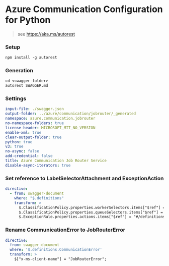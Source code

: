 # Azure Communication Configuration for Python

> see https://aka.ms/autorest

### Setup
```ps
npm install -g autorest
```

### Generation
```ps
cd <swagger-folder>
autorest SWAGGER.md
```

### Settings
``` yaml
input-file: ./swagger.json
output-folder: ../azure/communication/jobrouter/_generated
namespace: azure.communication.jobrouter
no-namespace-folders: true
license-header: MICROSOFT_MIT_NO_VERSION
enable-xml: true
clear-output-folder: true
python: true
v3: true
no-async: false
add-credential: false
title: Azure Communication Job Router Service
disable-async-iterators: true
```

### Set reference to LabelSelectorAttachment and ExceptionAction
```yaml
directive:
  - from: swagger-document
    where: "$.definitions"
    transform: >
      $.ClassificationPolicy.properties.workerSelectors.items["$ref"] = "#/definitions/WorkerSelectorAttachment";
      $.ClassificationPolicy.properties.queueSelectors.items["$ref"] = "#/definitions/QueueSelectorAttachment";
      $.ExceptionRule.properties.actions.items["$ref"] = "#/definitions/ExceptionAction";
```

### Rename CommunicationError to JobRouterError
```yaml
directive:
  from: swagger-document
  where: '$.definitions.CommunicationError'
  transform: >
    $["x-ms-client-name"] = "JobRouterError";
```